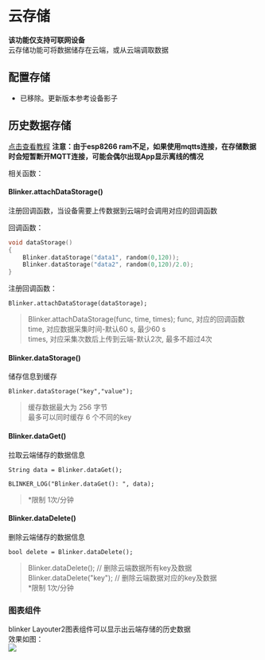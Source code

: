 # 云存储  

**该功能仅支持可联网设备**  
云存储功能可将数据储存在云端，或从云端调取数据  

## 配置存储   
- 已移除。更新版本参考设备影子  
  

## 历史数据存储  

[点击查看教程](https://www.arduino.cn/thread-85699-1-1.html)
**注意：由于esp8266 ram不足，如果使用mqtts连接，在存储数据时会短暂断开MQTT连接，可能会偶尔出现App显示离线的情况**

相关函数：  

#### Blinker.attachDataStorage()

注册回调函数，当设备需要上传数据到云端时会调用对应的回调函数  

回调函数：
```cpp
void dataStorage()
{
    Blinker.dataStorage("data1", random(0,120));
    Blinker.dataStorage("data2", random(0,120)/2.0);
}
```

注册回调函数：

``` 
Blinker.attachDataStorage(dataStorage);
```

> Blinker.attachDataStorage(func, time, times); 
> func, 对应的回调函数  
> time, 对应数据采集时间-默认60 s, 最少60 s  
> times, 对应采集次数后上传到云端-默认2次, 最多不超过4次  

#### Blinker.dataStorage()

储存信息到缓存

``` 
Blinker.dataStorage("key","value");
```

> 缓存数据最大为 256 字节  
> 最多可以同时缓存 6 个不同的key  

#### Blinker.dataGet()

拉取云端储存的数据信息

``` 
String data = Blinker.dataGet();

BLINKER_LOG("Blinker.dataGet(): ", data);
```

> *限制 1次/分钟  

#### Blinker.dataDelete()

删除云端储存的数据信息

``` 
bool delete = Blinker.dataDelete();
```

> Blinker.dataDelete(); // 删除云端数据所有key及数据  
> Blinker.dataDelete("key"); // 删除云端数据对应的key及数据  
> *限制 1次/分钟  

### 图表组件  

blinker Layouter2图表组件可以显示出云端存储的历史数据  
效果如图：  
![](assets/004/04-1555223133000.png)
